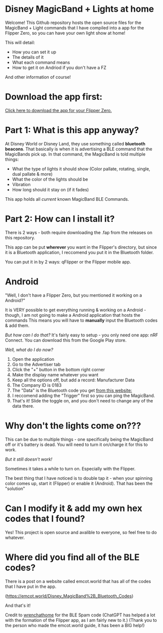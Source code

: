# Disney MagicBand + Lights at home

Welcome!
This Github repository hosts the open source files for the MagicBand + Light commands that I have compiled into a app for the Flipper Zero, so you can have your own light show at home!

This will detail:
- How you can set it up
- The details of it
- What each command means
- How to get it on Andriod if you don't have a FZ

And other information of course!

# Download the app first:

[Click here to download the app for your Flipper Zero.]([url](https://github.com/Haw8411/magic-band-plus-lights/blob/main/magicband_plus_lights.fap))

# Part 1: What is this app anyway?

At Disney World or Disney Land, they use something called **bluetooth beacons**. That basically is when it is advertising a BLE command that the MagicBands pick up.
In that command, the MagicBand is told multiple things:
- What the type of lights it should show (Color pallate, rotating, single, dual pallate & more)
- What the color of the lights should be
- Vibration
- How long should it stay on (if it fades)

This app holds all *current* known MagicBand BLE Commands.

# Part 2: How can I install it?
There is 2 ways - both require downloading the .fap from the releases on this repository.

This app can be put **wherever** you want in the Flipper's directory, but since it is a Bluetooth application, I reccomend you put it in the Bluetooth folder.

You can put it in by 2 ways: qFlipper or the Flipper mobile app. 

# Android
"Well, I don't have a Flipper Zero, but you mentioned it working on a Android?"

It is VERY possible to get everything running & working on a Android - though, I am not going to make a Android application that hosts the commands
This means you will have to **manually** input the Bluetooth codes & add them.

*But how can I do that?*
It's fairly easy to setup - you only need one app: nRF Connect. You can download this from the Google Play store.

*Well, what do I do now?*
1. Open the application
2. Go to the Advertiser tab
3. Click the "+" button in the bottom right corner
4. Make the display name whatever you want
5. Keep all the options off, but add a record: Manufacturer Data
6. The Company ID is 0183
7. The "Data" is the Bluetooth code you get [from this website: ]([url](https://emcot.world/Disney_MagicBand%2B_Bluetooth_Codes))
8. I reccomend adding the "Trigger" first so you can ping the MagicBand.
9. That's it! Slide the toggle on, and you don't need to change any of the data there.

# Why don't the lights come on???

This can be due to multiple things - one specifically being the MagicBand off or it's battery is dead. You will need to turn it on/charge it for this to work.

*But it still doesn't work!*

Sometimes it takes a while to turn on. Especially with the Flipper. 

The best thing that I have noticed is to double tap it - when your spinning color comes up, start it (Flipper) or enable it (Android). That has been the "solution"

# Can I modify it & add my own hex codes that I found?

Yes! This project is open source and avalible to everyone, so feel free to do whatever.

# Where did you find all of the BLE codes?

There is a post on a website called emcot.world that has all of the codes that I have put in the app.

(https://emcot.world/Disney_MagicBand%2B_Bluetooth_Codes)

And that's it!


Credit to [wrenchathome]([url](https://github.com/wrenchathome/ofw_ble_spam)) for the BLE Spam code 
(ChatGPT has helped a lot with the formation of the Flipper app, as I am fairly new to it.)
(Thank you to the person who made the emcot.world guide, it has been a BIG help!)




